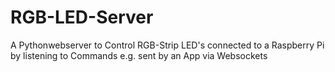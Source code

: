 # RGB-LED-Server
A Pythonwebserver to Control RGB-Strip LED's connected to a Raspberry Pi by listening to Commands e.g. sent by an App via Websockets
